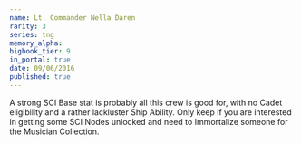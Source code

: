 ```yaml
---
name: Lt. Commander Nella Daren
rarity: 3
series: tng
memory_alpha:
bigbook_tier: 9
in_portal: true
date: 09/06/2016
published: true
---
```


A strong SCI Base stat is probably all this crew is good for, with no Cadet eligibility and a rather lackluster Ship Ability. Only keep if you are interested in getting some SCI Nodes unlocked and need to Immortalize someone for the Musician Collection.
